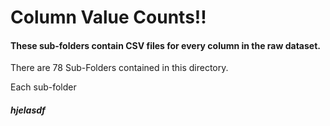 # Column Value Counts!!

#### These sub-folders contain CSV files for every column in the raw dataset.

There are 78 Sub-Folders contained in this directory.

Each sub-folder

##### hjelasdf
